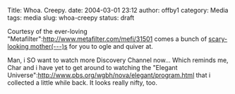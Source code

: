 Title: Whoa.  Creepy.
date: 2004-03-01 23:12
author: offby1
category: Media
tags: media
slug: whoa-creepy
status: draft

Courtesy of the ever-loving "Metafilter":http://www.metafilter.com/mefi/31501 comes a bunch of [scary-looking mother(\-\--)s](http://www.comp.utas.edu.au/students-nhm/baina/auv/fish/) for you to ogle and quiver at.

Man, i SO want to watch more Discovery Channel now\... Which reminds me, Char and i have yet to get around to watching the "Elegant Universe":http://www.pbs.org/wgbh/nova/elegant/program.html that i collected a little while back. It looks really nifty, too.

